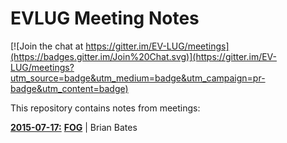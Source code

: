EVLUG Meeting Notes
===================

[![Join the chat at https://gitter.im/EV-LUG/meetings](https://badges.gitter.im/Join%20Chat.svg)](https://gitter.im/EV-LUG/meetings?utm_source=badge&utm_medium=badge&utm_campaign=pr-badge&utm_content=badge)

This repository contains notes from meetings:  

[**2015-07-17:**][1] [**FOG**][2] | Brian Bates  

[1]: https://github.com/EV-LUG/meetings/blob/master/july-2015.md
[2]: https://www.fogproject.org/
